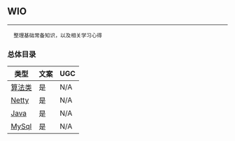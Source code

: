 ## WIO
---
```
  整理基础常备知识，以及相关学习心得
```
### 总体目录

| 类型                                               | 文案 | UGC  |
| ------------------------------------------------ | -- | ---- |
| [算法类](https://github.com/JK9559/WIO/blob/master/note/Algorithm/Algorithm.md)            | 是  | N/A  |
| [Netty](https://github.com/JK9559/WIO/blob/master/note/Netty/Netty.md)            | 是  | N/A  |
| [Java](https://github.com/JK9559/WIO/blob/master/note/Java/Java.md)            | 是  | N/A  |
| [MySql](https://github.com/JK9559/WIO/blob/master/note/MySql/MySql.md)            | 是  | N/A  |